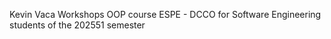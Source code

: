Kevin Vaca Workshops OOP course ESPE - DCCO for Software Engineering students of the 202551 semester
